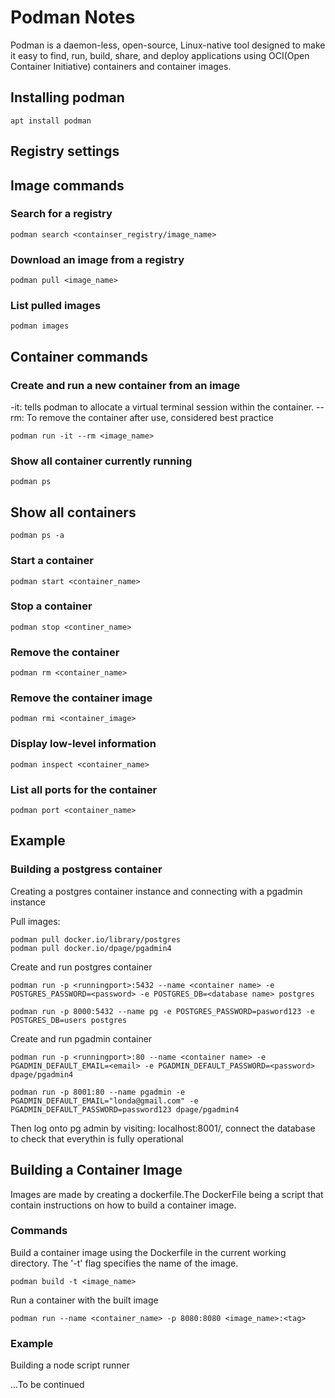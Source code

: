 # Podman Notes

Podman is a daemon-less, open-source, Linux-native tool designed to make it easy to find, run, build, share, and deploy applications using OCI(Open Container Initiative) containers and container images.

## Installing podman

```
apt install podman
```

## Registry settings

## Image commands

### Search for a registry

```
podman search <containser_registry/image_name>
```

### Download an image from a registry

```
podman pull <image_name>
```

### List pulled images

```
podman images
```

## Container commands

### Create and run a new container from an image

-it: tells podman to allocate a virtual terminal session within the container.
--rm: To remove the container after use, considered best practice

```
podman run -it --rm <image_name>
```

### Show all container currently running

```
podman ps
``` 

## Show all containers

```
podman ps -a
```

### Start a container

```
podman start <container_name>
```

### Stop a container

```
podman stop <continer_name>
```

### Remove the container

```
podman rm <container_name>
```

### Remove the container image

```
podman rmi <container_image>
```

### Display low-level information

```
podman inspect <container_name>
```

### List all ports for the container

```
podman port <container_name>
```

## Example

### Building a postgress container

Creating a postgres container instance and connecting with a pgadmin instance

Pull images:

```
podman pull docker.io/library/postgres
podman pull docker.io/dpage/pgadmin4
```

Create and run postgres container

```
podman run -p <runningport>:5432 --name <container name> -e POSTGRES_PASSWORD=<password> -e POSTGRES_DB=<database name> postgres
```

```
podman run -p 8000:5432 --name pg -e POSTGRES_PASSWORD=pasword123 -e POSTGRES_DB=users postgres
```

Create and run pgadmin container

```
podman run -p <runningport>:80 --name <container name> -e PGADMIN_DEFAULT_EMAIL=<email> -e PGADMIN_DEFAULT_PASSWORD=<password> dpage/pgadmin4
```

```
podman run -p 8001:80 --name pgadmin -e PGADMIN_DEFAULT_EMAIL="londa@gmail.com" -e PGADMIN_DEFAULT_PASSWORD=password123 dpage/pgadmin4
```

Then log onto pg admin by visiting: localhost:8001/, connect the database to check that everythin is fully operational

## Building a Container Image

Images are made by creating a dockerfile.The DockerFile being a script that contain instructions on how to build a container image.

### Commands

Build a container image using the Dockerfile in the current working directory.
The '-t' flag specifies the name of the image.

```
podman build -t <image_name>
```

Run a container with the built image

```
podman run --name <container_name> -p 8080:8080 <image_name>:<tag>
```

### Example

Building a node script runner

...To be continued
